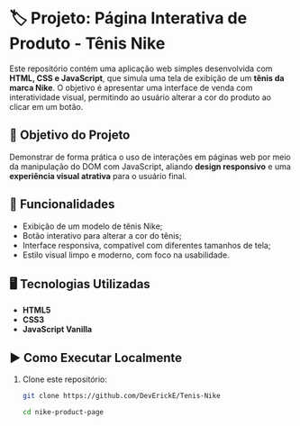 # 🏷️ Projeto: Página Interativa de Produto - Tênis Nike

Este repositório contém uma aplicação web simples desenvolvida com **HTML, CSS e JavaScript**, que simula uma tela de exibição de um **tênis da marca Nike**. O objetivo é apresentar uma interface de venda com interatividade visual, permitindo ao usuário alterar a cor do produto ao clicar em um botão.

## 🎯 Objetivo do Projeto

Demonstrar de forma prática o uso de interações em páginas web por meio da manipulação do DOM com JavaScript, aliando **design responsivo** e uma **experiência visual atrativa** para o usuário final.

## 🔧 Funcionalidades

- Exibição de um modelo de tênis Nike;
- Botão interativo para alterar a cor do tênis;
- Interface responsiva, compatível com diferentes tamanhos de tela;
- Estilo visual limpo e moderno, com foco na usabilidade.

## 🖥️ Tecnologias Utilizadas

- **HTML5**  
- **CSS3**  
- **JavaScript Vanilla**

## ▶️ Como Executar Localmente

1. Clone este repositório:
   ```bash
   git clone https://github.com/DevErickE/Tenis-Nike
   
   cd nike-product-page
